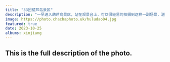 ```yaml
---
title: "33团葫芦岛景区"
description: "一早进入葫芦岛景区，站在观景台上，可以很轻易的拍摄到这样一副场景，湛蓝的天空与碧蓝的湖水，再搭配水中倒影的胡杨。沙漠、湖泊、胡杨，就这样完美的出现在同一个画面中。"
image: https://photo.chachaphoto.uk/huludao04.jpg
featured: true
date: 2023-10-25
albums: xinjiang
---
```


## This is the full description of the photo.
